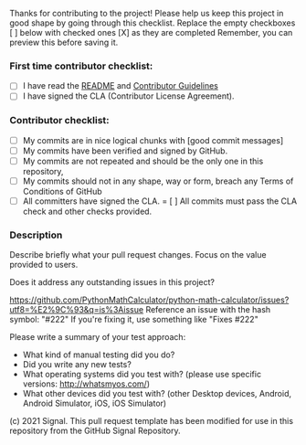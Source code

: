 
Thanks for contributing to the project!
Please help us keep this project in good shape by going through this checklist.
Replace the empty checkboxes [ ] below with checked ones [X] as they are completed
Remember, you can preview this before saving it.

### First time contributor checklist:

- [ ] I have read the [README](https://github.com/PythonMathCalculator/python-math-calculator/blob/master/README.md) and [Contributor Guidelines](https://github.com/PythonMathCalculator/python-math-calculator/blob/master/CONTRIBUTING.md)
- [ ] I have signed the CLA (Contributor License Agreement).

### Contributor checklist:

- [ ] My commits are in nice logical chunks with [good commit messages]
- [ ] My commits have been verified and signed by GitHub.
- [ ] My commits are not repeated and should be the only one in this repository,
- [ ] My commits should not in any shape, way or form, breach any Terms of Conditions of GitHub
- [ ] All committers have signed the CLA.
= [ ] All commits must pass the CLA check and other checks provided.

### Description

Describe briefly what your pull request changes. Focus on the value provided to users.

Does it address any outstanding issues in this project?

  https://github.com/PythonMathCalculator/python-math-calculator/issues?utf8=%E2%9C%93&q=is%3Aissue
  Reference an issue with the hash symbol: "#222"
  If you're fixing it, use something like "Fixes #222"

Please write a summary of your test approach:

  - What kind of manual testing did you do?
  - Did you write any new tests?
  - What operating systems did you test with? (please use specific versions: http://whatsmyos.com/)
  - What other devices did you test with? (other Desktop devices, Android, Android Simulator, iOS, iOS Simulator)
  
  (c) 2021 Signal. This pull request template has been modified for use in this repository from the GitHub Signal Repository.
